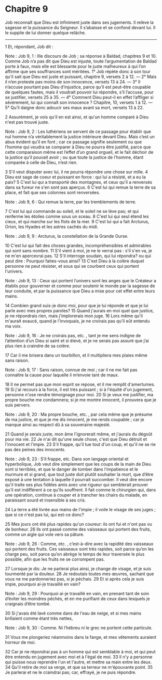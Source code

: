# Chapitre 9

Job reconnaît que Dieu est infiniment juste dans ses jugements.
Il relève la sagesse et la puissance du Seigneur.
Il s’abaisse et se confond devant lui.
Il le supplie de lui donner quelque relâche.

***

1 Et, répondant, Job dit :

<span class="bible-note">Note : </span> Job 9, 1 : IIIe discours de Job ; sa réponse à Baldad, chapitres 9 et 10. Comme Job n’a pas dit que Dieu est injuste, toute l’argumentation de Baldad porte à faux, mais elle est blessante pour le juste malheureux à qui l’on affirme que ses souffrances sont méritées. 1° Job répète donc à son tour qu’il sait que Dieu est juste et puissant, chapitre 9, versets 2 à 12. ― 2° Mais il n’en proteste pas moins de son innocence, versets 13 à 24. ― 3° Il n’accuse pourtant pas Dieu d’injustice, parce qu’il est peut-être coupable de quelques fautes, mais il voudrait pouvoir lui répondre, s’il l’accuse, pour se justifier, versets 25 à 35. ― 4° Comment Dieu peut-il en effet l’affliger si sévèrement, lui qui connaît son innocence ? Chapitre, 10, versets 1 à 12. ― 5° Qu’il daigne donc adoucir ses maux avant sa mort, versets 13 à 22.


2 Assurément, je vois qu'il en est ainsi, et qu'un homme comparé à Dieu n'est pas trouvé juste.

<span class="bible-note">Note : </span> Job 9, 2 : Les luthériens se servent de ce passage pour établir que nul homme n’a véritablement la justice intérieure devant Dieu. Mais c’est un abus évident qu’il en font ; car ce passage signifie seulement ou que l’homme qui voudra se comparer à Dieu ne pourra être justifié, parce que cette comparaison même est l’effet d’un grand orgueil, et le fait déchoir de la justice qu’il pouvait avoir ; ou que toute la justice de l’homme, étant comparée à celle de Dieu, n’est rien.

3 S'il veut disputer avec lui, il ne pourra répondre une chose sur mille. 4 Dieu est sage de coeur et puissant en force : qui lui a résisté, et a eu la paix? 5 C'est lui qui a transporté des montagnes, et ceux qu'il a renversés dans sa fureur ne s'en sont pas aperçus. 6 C'est lui qui remue la terre de sa place, et fait que ses colonnes sont renversées.

<span class="bible-note">Note : </span> Job 9, 6 : Qui remue la terre, par les tremblements de terre.

7 C'est lui qui commande au soleil, et le soleil ne se lève pas; et qui renferme les étoiles comme sous un sceau. 8 C'est lui qui seul étend les cieux, et qui marche sur les flots de la mer. 9 C'est lui qui a fait Arcturus, Orion, les Hyades et les astres cachés du midi.

<span class="bible-note">Note : </span> Job 9, 9 : Arcturus, la constellation de la Grande Ourse.

10 C'est lui qui fait des choses grandes, incompréhensibles et admirables qui sont sans nombre. 11 S'il vient à moi, je ne le verrai pas : s'il s'en va, je ne m'en apercevrai pas. 12 S'il interroge soudain, qui lui répondra? ou qui peut dire : Pourquoi faites-vous ainsi? 13 C'est Dieu à la colère duquel personne ne peut résister, et sous qui se courbent ceux qui portent l'univers.

<span class="bible-note">Note : </span> Job 9, 13 : Ceux qui portent l’univers sont les anges que le Créateur a établis pour gouverner et comme pour soutenir le monde par la sagesse de leur conduite, et par la puissance que Dieu a mise pour cet effet entre leurs mains.

14 Combien grand suis-je donc moi, pour que je lui réponde et que je lui parle avec mes propres paroles? 15 Quand j'aurais en moi quel que justice, je ne répondrais rien, mais j'implorerais mon juge. 16 Lors même qu'il m'aurait exaucé, quand je l'invoquais, je ne croirais pas qu'il eût entendu ma voix.

<span class="bible-note">Note : </span> Job 9, 16 : Je ne croirais pas, etc. , tant je me sens indigne de l’attention d’un Dieu si saint et si élevé, et je ne serais pas assuré que j’ai plus rien à craindre de sa colère.

17 Car il me brisera dans un tourbillon, et il multipliera mes plaies même sans raison.

<span class="bible-note">Note : </span> Job 9, 17 : Sans raison, connue de moi ; car il ne me fait pas connaître la cause pour laquelle il m’envoie tant de maux.

18 Il ne permet pas que mon esprit se repose, et il me remplit d'amertumes. 19 Si j'ai recours à la force, il est très puissant ; si à l'équité d'un jugement, personne n'ose rendre témoignage pour moi. 20 Si je veux me justifier, ma propre bouche me condamnera; si je me montre innocent, il prouvera que je suis pervers.

<span class="bible-note">Note : </span> Job 9, 20 : Ma propre bouche, etc. , par cela même que je présume de ma justice, et que je me dis innocent, je me rends coupable ; car je manque ainsi au respect dû à sa souveraine majesté.


21 Quand je serais juste, mon âme l'ignorerait même, et j'aurais du dégoût pour ma vie. 22 Je n'ai dit qu'une seule chose, c'est que Dieu détruit et l'innocent et l'impie. 23 S'il frappe, qu'il tue tout d'un coup, et qu'il ne se rie pas des peines des innocents.

<span class="bible-note">Note : </span> Job 9, 23 : S’il frappe, etc. Dans son langage oriental et hyperbolique, Job veut dire simplement que les coups de la main de Dieu sont si terribles, et que le danger de tomber dans l’impatience et le murmure et si grand, que tout juste doit plutôt souhaiter la mort, que d’être exposé à une tentation à laquelle il pourrait succomber. Il veut dire encore qu’il traite ses plus fidèles amis avec une rigueur qui semblerait prouver qu’il est indifférent à ce qu’ils souffrent. Il fait comme le chirurgien qui, dans une opération, continue à couper et à trancher les chairs du malade, en paraissant sourd et insensible à ses cris.

24 La terre a été livrée aux mains de l'impie ; il voile le visage de ses juges ; que si ce n'est pas lui, qui est-ce donc?


25 Mes jours ont été plus rapides qu'un coureur: ils ont fui et n'ont pas vu de bonheur. 26 Ils ont passé comme des vaisseaux qui portent des fruits, comme un aigle qui vole vers sa pâture.

<span class="bible-note">Note : </span> Job 9, 26 : Comme, etc. , c’est-à-dire avec la rapidité des vaisseaux qui portent des fruits. Ces vaisseaux sont très rapides, soit parce qu’on les charge peu, soit parce qu’on abrège le temps de leur traversée le plus possible, afin que les fruits ne se corrompent pas.

27 Lorsque je dis: Je ne parlerai plus ainsi, je change de visage, et je suis tourmenté par la douleur. 28 Je redoutais toutes mes œuvres, sachant que vous ne me pardonneriez pas, si je péchais. 29 Et si après cela je suis impie, pourquoi ai-je travaillé en vain?

<span class="bible-note">Note : </span> Job 9, 29 : Pourquoi ai-je travaillé en vain, en prenant tant de soin d’éviter les moindres péchés, et en me purifiant de ceux dans lesquels je craignais d’être tombé.

30 Si j'avais été lavé comme dans de l'eau de neige, et si mes mains brillaient comme étant très nettes,

<span class="bible-note">Note : </span> Job 9, 30 : Comme. Ni l’hébreu ni le grec ne portent cette particule.

31 Vous me plongeriez néanmoins dans la fange, et mes vêtements auraient horreur de moi.


32 Car je ne répondrai pas à un homme qui est semblable à moi, et qui peut être entendu en jugement avec moi et à l'égal de moi. 33 Il n'y a personne qui puisse nous reprendre l'un et l'autre, et mettre sa main entre les deux. 34 Qu'il retire de moi sa verge, et que sa terreur ne m'épouvante point. 35 Je parlerai et ne le craindrai pas; car, effrayé, je ne puis répondre.


